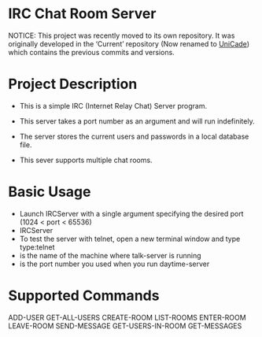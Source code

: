 # IRC Chat Room Server

NOTICE: This project was recently moved to its own repository. It was originally developed in the ‘Current’ repository (Now renamed to [UniCade](https://github.com/benlen10/UniCade)) which contains the previous commits and versions.  

# Project Description
- This is a simple IRC (Internet Relay Chat) Server program.

- This server takes a port number as an argument and will run indefinitely.

- The server stores the current users and passwords in a local database file.

- This sever supports multiple chat rooms.

# Basic Usage
- Launch IRCServer with a single argument specifying the desired port  (1024 < port < 65536)
- IRCServer <port> 
- To test the server with telnet, open a new terminal window and type type:telnet <host> <port>   
- <host> is the name of the machine where talk-server is running
- <port> is the port number you used when you run daytime-server         

# Supported Commands
ADD-USER <USER> <PASSWD>
GET-ALL-USERS <USER> <PASSWD>
CREATE-ROOM <USER> <PASSWD> <ROOM>
LIST-ROOMS <USER> <PASSWD>
ENTER-ROOM <USER> <PASSWD> <ROOM>
LEAVE-ROOM <USER> <PASSWD>
SEND-MESSAGE <USER> <PASSWD> <MESSAGE> <ROOM>
GET-USERS-IN-ROOM <USER> <PASSWD> <ROOM>
GET-MESSAGES <USER> <PASSWD> <LAST-MESSAGE-NUM>
